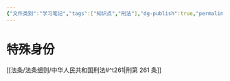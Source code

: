 ```yaml
---
{"文件类别":"学习笔记","tags":["知识点","刑法"],"dg-publish":true,"permalink":"/学习笔记studyup/刑总/抚养义务人/","dgPassFrontmatter":true,"created":"2024-11-02T10:39:38.874+08:00","updated":"2024-11-02T10:39:54.859+08:00"}
---
```


# 特殊身份
[[法条/法条细则/中华人民共和国刑法#^t261\|刑第 261 条]]